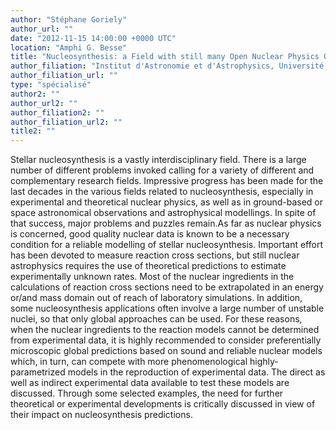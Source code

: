 ```yaml
---
author: "Stéphane Goriely"
author_url: ""
date: "2012-11-15 14:00:00 +0000 UTC"
location: "Amphi G. Besse"
title: "Nucleosynthesis: a Field with still many Open Nuclear Physics Questions"
author_filiation: "Institut d'Astronomie et d'Astrophysics, Université Libre de Bruxelles"
author_filiation_url: ""
type: "spécialisé"
author2: ""
author_url2: ""
author_filiation2: ""
author_filiation_url2: ""
title2: ""
---
```

Stellar nucleosynthesis is a vastly interdisciplinary field. There is a large number of different problems invoked calling for a variety of different and complementary research fields. Impressive progress has been made for the last decades in the various fields related to nucleosynthesis, especially in experimental and theoretical nuclear physics, as well as in ground-based or space astronomical observations and astrophysical modellings. In spite of that success, major problems and puzzles remain.As far as nuclear physics is concerned, good quality nuclear data is known to be a necessary condition for a reliable modelling of stellar nucleosynthesis. Important effort has been devoted to measure reaction cross sections, but still nuclear astrophysics requires the use of theoretical predictions to estimate experimentally unknown rates. Most of the nuclear ingredients in the calculations of reaction cross sections need to be extrapolated in an energy or/and mass domain out of reach of laboratory simulations. In addition, some nucleosynthesis applications often involve a large number of unstable nuclei, so that only global approaches can be used. For these reasons, when the nuclear ingredients to the reaction models cannot be determined from experimental data, it is highly recommended to consider preferentially microscopic global predictions based on sound and reliable nuclear models which, in turn, can compete with more phenomenological highly-parametrized models in the reproduction of experimental data. The direct as well as indirect experimental data available to test these models are discussed. Through some selected examples, the need for further theoretical or experimental developments is critically discussed in view of their impact on nucleosynthesis predictions.
